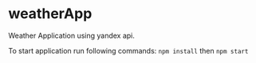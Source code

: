 # weatherApp
Weather Application using yandex api.

To start application run following commands:
`npm install`
then
`npm start`
